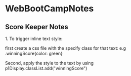 # WebBootCampNotes
<h2>Score Keeper Notes</h2>
1. To trigger inline text style:
<p>first create a css file with the specify class for that text: e.g .winningScore{color: green}</p>
<p>Second, apply the style to the text by using p1Display.classList.add("winningScore")</p>
